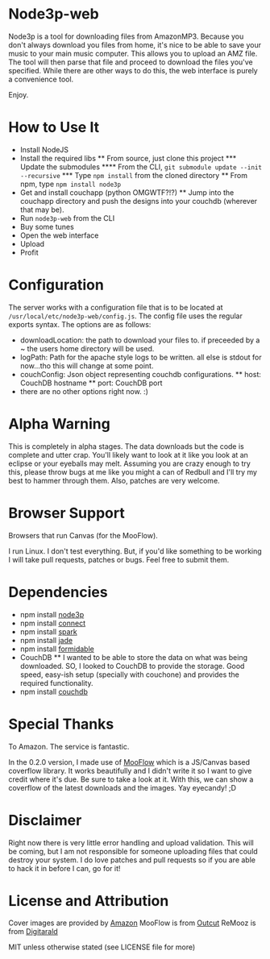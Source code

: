 Node3p-web
===============

Node3p is a tool for downloading files from AmazonMP3. Because you don't always download you files from home, it's nice to be able to save your music to your main music computer. This allows you to upload an AMZ file. The tool will then parse that file and proceed to download the files you've specified. While there are other ways to do this, the web interface is purely a convenience tool.

Enjoy.


How to Use It
===============

* Install NodeJS
* Install the required libs
** From source, just clone this project
*** Update the submodules
**** From the CLI, `git submodule update --init --recursive`
*** Type `npm install` from the cloned directory 
** From npm, type `npm install node3p`
* Get and install couchapp (python OMGWTF?!?)
** Jump into the couchapp directory and push the designs into your couchdb (wherever that may be).
* Run `node3p-web` from the CLI
* Buy some tunes
* Open the web interface
* Upload
* Profit


Configuration
==============

The server works with a configuration file that is to be located at `/usr/local/etc/node3p-web/config.js`. The config file uses the regular exports syntax. The options are as follows:

* downloadLocation: the path to download your files to. if preceeded by a ~ the users home directory will be used.
* logPath: Path for the apache style logs to be written. all else is stdout for now...tho this will change at some point.
* couchConfig: Json object representing couchdb configurations.
** host: CouchDB hostname
** port: CouchDB port
* there are no other options right now. :)


Alpha Warning
==============

This is completely in alpha stages. The data downloads but the code is complete and utter crap. You'll likely want to look at it like you look at an eclipse or your eyeballs may melt. Assuming you are crazy enough to try this, please throw bugs at me like you might a can of Redbull and I'll try my best to hammer through them. Also, patches are very welcome.


Browser Support
==============

Browsers that run Canvas (for the MooFlow).

I run Linux. I don't test everything. But, if you'd like something to be working I will take pull requests, patches or bugs. Feel free to submit them.


Dependencies
==============

* npm install [node3p](http://github.com/ncb000gt/node3p/)
* npm install [connect](http://github.com/senchalabs/connect/)
* npm install [spark](http://github.com/senchalabs/spark/)
* npm install [jade](http://github.com/senchalabs/spark/)
* npm install [formidable](http://github.com/senchalabs/spark/)
* CouchDB
** I wanted to be able to store the data on what was being downloaded. SO, I looked to CouchDB to provide the storage. Good speed, easy-ish setup (specially with couchone) and provides the required functionality.
* npm install [couchdb](http://github.com/felixge/node-couchdb/)


Special Thanks
==============

To Amazon. The service is fantastic.

In the 0.2.0 version, I made use of [MooFlow](http://www.outcut.de/MooFlow/) which is a JS/Canvas based coverflow library. It works beautifully and I didn't write it so I want to give credit where it's due. Be sure to take a look at it. With this, we can show a coverflow of the latest downloads and the images. Yay eyecandy! ;D


Disclaimer
==============

Right now there is very little error handling and upload validation. This will be coming, but I am not responsible for someone uploading files that could destroy your system. I do love patches and pull requests so if you are able to hack it in before I can, go for it!


License and Attribution
===============

Cover images are provided by [Amazon](http://www.amazon.com/)
MooFlow is from [Outcut](http://www.outcut.de/)
ReMooz is from [Digitarald](http://digitarald.de/projects/)

MIT unless otherwise stated (see LICENSE file for more)